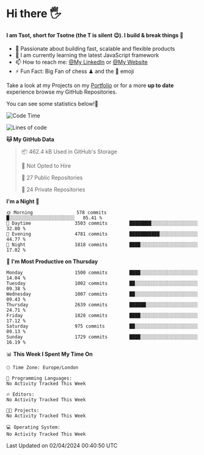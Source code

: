 # Hi there :raised_hand_with_fingers_splayed:
#### I am Tsot, short for Tsotne (the T is silent :wink:). I build & break things :space_invader:
- :telescope: Passionate about building fast, scalable and flexible products
- :seedling: I am currently learning the latest JavaScript framework 
- :mailbox: How to reach me: [@My LinkedIn](https://www.linkedin.com/in/tsotne-gvadzabia/) or [@My Website](https://tsotne.co.uk/contact)
- :zap: Fun Fact: Big Fan of chess ♟ and the 👾 emoji

Take a look at my Projects on my [Portfolio](https://tsotne.co.uk/) or for a more **up to date** experience browse my GitHub Repositories.

You can see some statistics below!:space_invader:
<!--START_SECTION:waka-->
![Code Time](http://img.shields.io/badge/Code%20Time-761%20hrs%202%20mins-blue)

![Lines of code](https://img.shields.io/badge/From%20Hello%20World%20I%27ve%20Written-4.9%20million%20lines%20of%20code-blue)

**🐱 My GitHub Data** 

> 📦 462.4 kB Used in GitHub's Storage 
 > 
> 🚫 Not Opted to Hire
 > 
> 📜 27 Public Repositories 
 > 
> 🔑 24 Private Repositories 
 > 
**I'm a Night 🦉** 

```text
🌞 Morning                578 commits         █░░░░░░░░░░░░░░░░░░░░░░░░   05.41 % 
🌆 Daytime                3503 commits        ████████░░░░░░░░░░░░░░░░░   32.80 % 
🌃 Evening                4781 commits        ███████████░░░░░░░░░░░░░░   44.77 % 
🌙 Night                  1818 commits        ████░░░░░░░░░░░░░░░░░░░░░   17.02 % 
```
📅 **I'm Most Productive on Thursday** 

```text
Monday                   1500 commits        ████░░░░░░░░░░░░░░░░░░░░░   14.04 % 
Tuesday                  1002 commits        ██░░░░░░░░░░░░░░░░░░░░░░░   09.38 % 
Wednesday                1007 commits        ██░░░░░░░░░░░░░░░░░░░░░░░   09.43 % 
Thursday                 2639 commits        ██████░░░░░░░░░░░░░░░░░░░   24.71 % 
Friday                   1828 commits        ████░░░░░░░░░░░░░░░░░░░░░   17.12 % 
Saturday                 975 commits         ██░░░░░░░░░░░░░░░░░░░░░░░   09.13 % 
Sunday                   1729 commits        ████░░░░░░░░░░░░░░░░░░░░░   16.19 % 
```


📊 **This Week I Spent My Time On** 

```text
🕑︎ Time Zone: Europe/London

💬 Programming Languages: 
No Activity Tracked This Week

🔥 Editors: 
No Activity Tracked This Week

🐱‍💻 Projects: 
No Activity Tracked This Week

💻 Operating System: 
No Activity Tracked This Week
```


 Last Updated on 02/04/2024 00:40:50 UTC
<!--END_SECTION:waka-->
